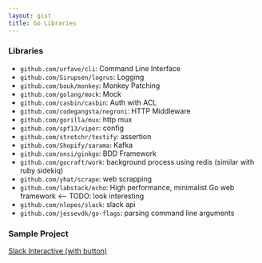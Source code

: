 ```yaml
---
layout: gist
title: Go Libraries
---
```


### Libraries

- `github.com/urfave/cli`: Command Line Interface
- `github.com/Sirupsen/logrus`: Logging
- `github.com/bouk/monkey`: Monkey Patching
- `github.com/golang/mock`: Mock
- `github.com/casbin/casbin`: Auth with ACL
- `github.com/codegangsta/negroni`: HTTP Middleware
- `github.com/gorilla/mux`: http mux
- `github.com/spf13/viper`: config
- `github.com/stretchr/testify`: assertion 
- `github.com/Shopify/sarama`: Kafka
- `github.com/onsi/ginkgo`: BDD Framework
- `github.com/gocraft/work`: background process using redis (similar with ruby sidekiq)
- `github.com/yhat/scrape`: web scrapping
- `github.com/labstack/echo`: High performance, minimalist Go web framework  <-- TODO: look interesting
- `github.com/nlopes/slack`: slack api
- `github.com/jessevdk/go-flags`: parsing command line arguments

### Sample Project

[Slack Interactive (with button)](https://github.com/tcnksm/go-slack-interactive)
